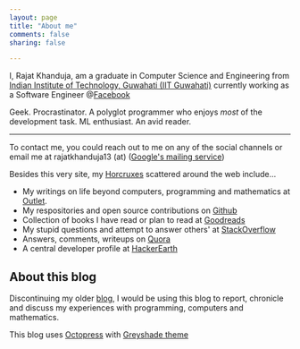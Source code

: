 ```yaml
---
layout: page
title: "About me"
comments: false
sharing: false

---
```


I, Rajat Khanduja, am a graduate in Computer Science and Engineering from
[Indian Institute of Technology, Guwahati (IIT Guwahati)](http://iitg.ac.in) 
currently working as a Software Engineer @[Facebook](www.facebook.com)

Geek. Procrastinator. A polyglot programmer who enjoys *most* of the development 
task. ML enthusiast. An avid reader.

----

To contact me, you could reach out to me on any of the social channels or 
email me at rajatkhanduja13 (at) ([Google's mailing service](http://gmail.com))

Besides this very site, my [Horcruxes](http://harrypotter.wikia.com/wiki/Horcrux) 
scattered around the web include...

- My writings on life beyond computers, programming and mathematics at [Outlet](http://blog.rajatkhanduja.com).
- My respositories and open source contributions on [Github](http://github.com/rajatkhanduja)
- Collection of books I have read or plan to read at [Goodreads](https://www.goodreads.com/user/show/15717595-rajat-khanduja)
- My stupid questions and attempt to answer others' at [StackOverflow](http://stackoverflow.com/users/277923/rajatkhanduja)
- Answers, comments, writeups on [Quora](https://www.quora.com/Rajat-Khanduja)
- A central developer profile at [HackerEarth](http://www.hackerearth.com/users/rajatkhanduja13/)

## About this blog

Discontinuing my older [blog](http://techblog.rajatkhanduja.com), I would be using this
blog to report, chronicle and discuss my experiences with programming, computers
and mathematics. 

This blog uses [Octopress](https://github.com/imathis/octopress) with [Greyshade theme](https://github.com/shashankmehta/greyshade/)


